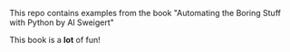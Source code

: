 This repo contains examples from the book "Automating the Boring Stuff with Python by Al Sweigert"

This book is a **lot** of fun!
